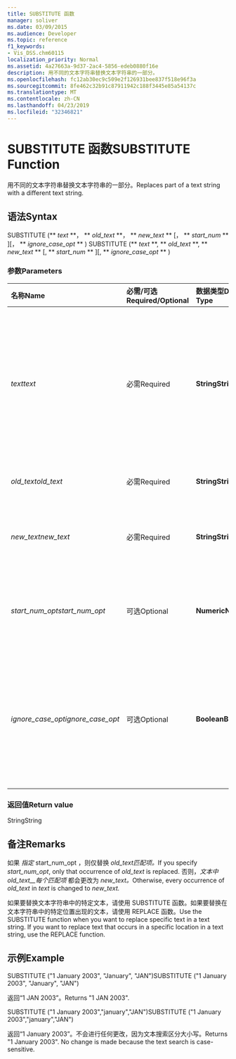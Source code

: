 ```yaml
---
title: SUBSTITUTE 函数
manager: soliver
ms.date: 03/09/2015
ms.audience: Developer
ms.topic: reference
f1_keywords:
- Vis_DSS.chm60115
localization_priority: Normal
ms.assetid: 4a27663a-9d37-2ac4-5856-edeb0880f16e
description: 用不同的文本字符串替换文本字符串的一部分。
ms.openlocfilehash: fc12ab30ec9c509e2f126931bee837f518e96f3a
ms.sourcegitcommit: 8fe462c32b91c87911942c188f3445e85a54137c
ms.translationtype: MT
ms.contentlocale: zh-CN
ms.lasthandoff: 04/23/2019
ms.locfileid: "32346821"
---
```

# <a name="substitute-function"></a><span data-ttu-id="482d2-103">SUBSTITUTE 函数</span><span class="sxs-lookup"><span data-stu-id="482d2-103">SUBSTITUTE Function</span></span>

<span data-ttu-id="482d2-104">用不同的文本字符串替换文本字符串的一部分。</span><span class="sxs-lookup"><span data-stu-id="482d2-104">Replaces part of a text string with a different text string.</span></span> 
  
## <a name="syntax"></a><span data-ttu-id="482d2-105">语法</span><span class="sxs-lookup"><span data-stu-id="482d2-105">Syntax</span></span>

 <span data-ttu-id="482d2-106">SUBSTITUTE (\*\* *text* \*\*， \*\* *old_text* \*\*， \*\* *new_text* \*\* [， \*\* *start_num* \*\* ][， \*\* *ignore_case_opt* \*\* ) </span><span class="sxs-lookup"><span data-stu-id="482d2-106">SUBSTITUTE (\*\* *text* \*\*, \*\* *old_text* \*\*, \*\* *new_text* \*\* [, \*\* *start_num* \*\* ][, \*\* *ignore_case_opt* \*\* )</span></span> 
  
### <a name="parameters"></a><span data-ttu-id="482d2-107">参数</span><span class="sxs-lookup"><span data-stu-id="482d2-107">Parameters</span></span>

|<span data-ttu-id="482d2-108">**名称**</span><span class="sxs-lookup"><span data-stu-id="482d2-108">**Name**</span></span>|<span data-ttu-id="482d2-109">**必需/可选**</span><span class="sxs-lookup"><span data-stu-id="482d2-109">**Required/Optional**</span></span>|<span data-ttu-id="482d2-110">**数据类型**</span><span class="sxs-lookup"><span data-stu-id="482d2-110">**Data Type**</span></span>|<span data-ttu-id="482d2-111">**说明**</span><span class="sxs-lookup"><span data-stu-id="482d2-111">**Description**</span></span>|
|:-----|:-----|:-----|:-----|
| <span data-ttu-id="482d2-112">_text_</span><span class="sxs-lookup"><span data-stu-id="482d2-112">_text_</span></span> <br/> |<span data-ttu-id="482d2-113">必需</span><span class="sxs-lookup"><span data-stu-id="482d2-113">Required</span></span>  <br/> |<span data-ttu-id="482d2-114">**String**</span><span class="sxs-lookup"><span data-stu-id="482d2-114">**String**</span></span> <br/> | <span data-ttu-id="482d2-115">要替换其字符的文本或对包含要替换其字符的文本的单元格的引用。</span><span class="sxs-lookup"><span data-stu-id="482d2-115">The text or the reference to a cell containing text for which you want to substitute characters.</span></span>  <br/> |
| <span data-ttu-id="482d2-116">_old_text_</span><span class="sxs-lookup"><span data-stu-id="482d2-116">_old_text_</span></span> <br/> |<span data-ttu-id="482d2-117">必需</span><span class="sxs-lookup"><span data-stu-id="482d2-117">Required</span></span>  <br/> |<span data-ttu-id="482d2-118">**String**</span><span class="sxs-lookup"><span data-stu-id="482d2-118">**String**</span></span> <br/> | <span data-ttu-id="482d2-119">要替换的文本。</span><span class="sxs-lookup"><span data-stu-id="482d2-119">The text you want to replace.</span></span>  <br/> |
| <span data-ttu-id="482d2-120">_new_text_</span><span class="sxs-lookup"><span data-stu-id="482d2-120">_new_text_</span></span> <br/> |<span data-ttu-id="482d2-121">必需</span><span class="sxs-lookup"><span data-stu-id="482d2-121">Required</span></span>  <br/> |<span data-ttu-id="482d2-122">**String**</span><span class="sxs-lookup"><span data-stu-id="482d2-122">**String**</span></span> <br/> | <span data-ttu-id="482d2-123">要用于替换  _文本的文本_ old_text。</span><span class="sxs-lookup"><span data-stu-id="482d2-123">The text you want to use to replace  _old_text_.</span></span>  <br/> |
| <span data-ttu-id="482d2-124">_start_num_opt_</span><span class="sxs-lookup"><span data-stu-id="482d2-124">_start_num_opt_</span></span> <br/> |<span data-ttu-id="482d2-125">可选</span><span class="sxs-lookup"><span data-stu-id="482d2-125">Optional</span></span>  <br/> |<span data-ttu-id="482d2-126">**Numeric**</span><span class="sxs-lookup"><span data-stu-id="482d2-126">**Numeric**</span></span> <br/> |<span data-ttu-id="482d2-127">指定要替换old_text的匹配项。</span><span class="sxs-lookup"><span data-stu-id="482d2-127">Specifies which occurrences of old_text to replace.</span></span>  <br/> |
| <span data-ttu-id="482d2-128">_ignore_case_opt_</span><span class="sxs-lookup"><span data-stu-id="482d2-128">_ignore_case_opt_</span></span> <br/> |<span data-ttu-id="482d2-129">可选</span><span class="sxs-lookup"><span data-stu-id="482d2-129">Optional</span></span>  <br/> |<span data-ttu-id="482d2-130">**Boolean**</span><span class="sxs-lookup"><span data-stu-id="482d2-130">**Boolean**</span></span> <br/> |<span data-ttu-id="482d2-p101">如果区分大小写，则其值为 FALSE；否则为 TRUE。默认值为 FALSE。</span><span class="sxs-lookup"><span data-stu-id="482d2-p101">FALSE if case-sensitive; otherwise, TRUE. The default is FALSE.</span></span>  <br/> |
   
### <a name="return-value"></a><span data-ttu-id="482d2-133">返回值</span><span class="sxs-lookup"><span data-stu-id="482d2-133">Return value</span></span>

<span data-ttu-id="482d2-134">String</span><span class="sxs-lookup"><span data-stu-id="482d2-134">String</span></span>
  
## <a name="remarks"></a><span data-ttu-id="482d2-135">备注</span><span class="sxs-lookup"><span data-stu-id="482d2-135">Remarks</span></span>

 <span data-ttu-id="482d2-136">如果 _指定_ start_num_opt ，则仅替换 _old_text匹配项。_</span><span class="sxs-lookup"><span data-stu-id="482d2-136">If you specify  _start_num_opt_, only that occurrence of  _old_text_ is replaced.</span></span> <span data-ttu-id="482d2-137">否则，_文本中old_text__每个匹配项_ 都会更改为 _new_text。_</span><span class="sxs-lookup"><span data-stu-id="482d2-137">Otherwise, every occurrence of  _old_text_ in  _text_ is changed to  _new_text._</span></span>
  
<span data-ttu-id="482d2-p103">如果要替换文本字符串中的特定文本，请使用 SUBSTITUTE 函数。如果要替换在文本字符串中的特定位置出现的文本，请使用 REPLACE 函数。</span><span class="sxs-lookup"><span data-stu-id="482d2-p103">Use the SUBSTITUTE function when you want to replace specific text in a text string. If you want to replace text that occurs in a specific location in a text string, use the REPLACE function.</span></span>
  
## <a name="example"></a><span data-ttu-id="482d2-140">示例</span><span class="sxs-lookup"><span data-stu-id="482d2-140">Example</span></span>

<span data-ttu-id="482d2-141">SUBSTITUTE ("1 January 2003", "January", "JAN")</span><span class="sxs-lookup"><span data-stu-id="482d2-141">SUBSTITUTE ("1 January 2003", "January", "JAN")</span></span> 
  
<span data-ttu-id="482d2-142">返回“1 JAN 2003”。</span><span class="sxs-lookup"><span data-stu-id="482d2-142">Returns "1 JAN 2003".</span></span> 
  
<span data-ttu-id="482d2-143">SUBSTITUTE ("1 January 2003","january","JAN")</span><span class="sxs-lookup"><span data-stu-id="482d2-143">SUBSTITUTE ("1 January 2003","january","JAN")</span></span> 
  
<span data-ttu-id="482d2-p104">返回“1 January 2003”。不会进行任何更改，因为文本搜索区分大小写。</span><span class="sxs-lookup"><span data-stu-id="482d2-p104">Returns "1 January 2003". No change is made because the text search is case-sensitive.</span></span> 
  

